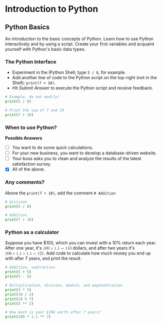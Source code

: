 # Introduction to Python
## Python Basics
An introduction to the basic concepts of Python. Learn how to use Python interactively and by using a script. Create your first variables and acquaint yourself with Python's basic data types.
### The Python Interface
- Experiment in the IPython Shell; type `5 / 8`, for example.
- Add another line of code to the Python script on the top-right (not in the Shell): `print(7 + 10)`.
- Hit *Submit Answer* to execute the Python script and receive feedback.
```python
# Example, do not modify!	
print(5 / 8)

# Print the sum of 7 and 10
print(7 + 10)
```
### When to use Python?
**Possible Answers**
- [ ] You want to do some quick calculations.
- [ ] For your new business, you want to develop a database-driven website.
- [ ] Your boss asks you to clean and analyze the results of the latest satisfaction survey.
- [x] All of the above.
### Any comments?
Above the `print(7 + 10)`, add the comment `# Addition`
```python
# Division
print(5 / 8)

# Addition
print(7 + 10)
```
### Python as a calculator
Suppose you have $100, which you can invest with a 10% return each year. After one year, it's <math xmlns="http://www.w3.org/1998/Math/MathML"><mn>100</mn><mo>&#xD7;</mo><mn>1.1</mn><mo>=</mo><mn>110</mn></math> dollars, and after two years it's <math xmlns="http://www.w3.org/1998/Math/MathML"><mn>100</mn><mo>&#xD7;</mo><mn>1.1</mn><mo>&#xD7;</mo><mn>1.1</mn><mo>=</mo><mn>121</mn></math>. Add code to calculate how much money you end up with after 7 years, and print the result.
```python
# Addition, subtraction
print(5 + 5)
print(5 - 5)

# Multiplication, division, modulo, and exponentiation
print(3 * 5)
print(10 / 2)
print(18 % 7)
print(4 ** 2)

# How much is your $100 worth after 7 years?
print(100 * 1.1 ** 7)
```